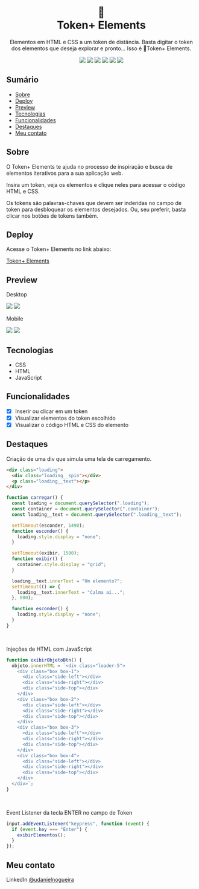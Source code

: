 <div align="center">
  <h1>🐬 <br>Token+ Elements</h1>
  <p>Elementos em HTML e CSS a um token de distância. Basta digitar o token dos elementos que deseja explorar e pronto... Isso é 🐬Token+ Elements.</p>
  <img src="https://img.shields.io/github/languages/count/udanielnogueira/token-elements">
  <img src="https://img.shields.io/github/languages/top/udanielnogueira/token-elements">
  <img src="https://img.shields.io/github/languages/code-size/udanielnogueira/token-elements">
  <img src="https://img.shields.io/github/last-commit/udanielnogueira/token-elements">
  <img src="https://img.shields.io/github/deployments/udanielnogueira/token-elements/github-pages">
  <img src="https://img.shields.io/badge/responsive-yes-ff69b4">
</div>

## Sumário

- [Sobre](#about)
- [Deploy](#deploy)
- [Preview](#preview)
- [Tecnologias](#built-with)
- [Funcionalidades](#key-features)
- [Destaques](#highlights)
- [Meu contato](#contact)

<h2 id="about">Sobre</h2>

O Token+ Elements te ajuda no processo de inspiração e busca de elementos iterativos para a sua aplicação web.

Insira um token, veja os elementos e clique neles para acessar o código HTML e CSS.

Os tokens são palavras-chaves que devem ser inderidas no campo de token para desbloquear os elementos desejados. Ou, seu preferir, basta clicar nos botões de tokens também.

<h2 id="deploy">Deploy</h2>

Acesse o Token+ Elements no link abaixo:

[Token+ Elements](https://udanielnogueira.github.io/token-elements/)

<h2 id="preview">Preview</h2>

Desktop

<img src="./assets/img/token-desktop-1.png">
<img src="./assets/img/token-desktop-2.png">

Mobile

<img src="./assets/img/token-mobile-1.png">
<img src="./assets/img/token-mobile-2.png">

<h2 id="built-with">Tecnologias</h2>

- CSS
- HTML
- JavaScript

<h2 id="key-features">Funcionalidades</h2>

- [x] Inserir ou clicar em um token
- [x] Visualizar elementos do token escolhido
- [x] Visualizar o código HTML e CSS do elemento

<h2 id="highlights">Destaques</h2>

Criação de uma div que simula uma tela de carregamento.

```html
<div class="loading">
  <div class="loading__spin"></div>
  <p class="loading__text"></p>
</div>
```

```js
function carregar() {
  const loading = document.querySelector(".loading");
  const container = document.querySelector(".container");
  const loading__text = document.querySelector(".loading__text");

  setTimeout(esconder, 1490);
  function esconder() {
    loading.style.display = "none";
  }

  setTimeout(exibir, 1500);
  function exibir() {
    container.style.display = "grid";
  }

  loading__text.innerText = "Um elemento?";
  setTimeout(() => {
    loading__text.innerText = "Calma aí...";
  }, 800);

  function esconder() {
    loading.style.display = "none";
  }
}
```

<br>

Injeções de HTML com JavaScript

```js
function exibirObjetoBtn() {
  objeto.innerHTML = `<div class="loader-5">
    <div class="box box-1">
      <div class="side-left"></div>
      <div class="side-right"></div>
      <div class="side-top"></div>
    </div>
    <div class="box box-2">
      <div class="side-left"></div>
      <div class="side-right"></div>
      <div class="side-top"></div>
    </div>
    <div class="box box-3">
      <div class="side-left"></div>
      <div class="side-right"></div>
      <div class="side-top"></div>
    </div>
    <div class="box box-4">
      <div class="side-left"></div>
      <div class="side-right"></div>
      <div class="side-top"></div>
    </div>
  </div>`;
}
```

<br>

Event Listener da tecla ENTER no campo de Token

```js
input.addEventListener("keypress", function (event) {
  if (event.key === "Enter") {
    exibirElementos();
  }
});
```

<h2 id="contact">Meu contato</h2>

LinkedIn [@udanielnogueira](https://www.linkedin.com/in/udanielnogueira/)
